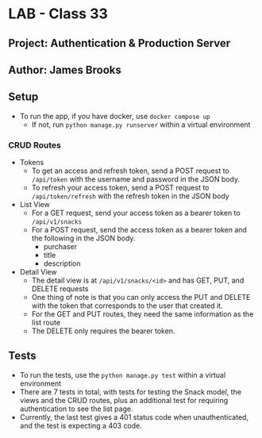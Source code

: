 # LAB - Class 33

## Project: Authentication & Production Server

## Author: James Brooks

## Setup

- To run the app, if you have docker, use `docker compose up`
  - If not, run `python manage.py runserver` within a virtual environment

### CRUD Routes

- Tokens
  - To get an access and refresh token, send a POST request to `/api/token` with the username and password in the JSON body.
  - To refresh your access token, send a POST request to `/api/token/refresh` with the refresh token in the JSON body
- List View
  - For a GET request, send your access token as a bearer token to `/api/v1/snacks`
  - For a POST request, send the access token as a bearer token and the following in the JSON body.
    - purchaser
    - title
    - description
- Detail View
  - The detail view is at `/api/v1/snacks/<id>` and has GET, PUT, and DELETE requests
  - One thing of note is that you can only access the PUT and DELETE with the token that corresponds to the user that created it.
  - For the GET and PUT routes, they need the same information as the list route
  - The DELETE only requires the bearer token.

## Tests

- To run the tests, use the `python manage.py test` within a virtual environment
- There are 7 tests in total, with tests for testing the Snack model, the views and the CRUD routes, plus an additional test for requiring authentication to see the list page.
- Currently, the last test gives a 401 status code when unauthenticated, and the test is expecting a 403 code.
